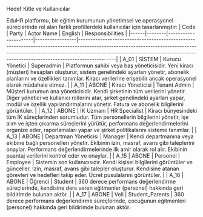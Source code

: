 Hedef Kitle ve Kullanıcılar

EduHR platformu, bir eğitim kurumunun yönetimsel ve operasyonel süreçlerinde rol alan farklı profillerdeki kullanıcılar için tasarlanmıştır:
| Code | Party  | Actor Name           | English         | Responsibilities                                                                                                                                                                                                                                        |
|------|--------|----------------------|-----------------|---------------------------------------------------------------------------------------------------------------------------------------------------------------------------------------------------------------------------------------------------------|
| A_01 | SİSTEM | Kurucu Yönetici      | Superadmin      | Platformun sahibi veya baş yöneticisidir. Yeni kiracı (müşteri) hesapları oluşturur, sistem genelindeki ayarları yönetir, abonelik planlarını ve özellikleri tanımlar. Kiracı verilerine erişebilir ancak operasyonel olarak müdahale etmez.            |
| A_11 | ABONE  | Kiracı Yöneticisi    | Tenant Admin    | Müşteri kurumun ana yöneticisidir. Kendi şirketinin tüm verilerini yönetir. Diğer yönetici ve kullanıcı rollerini atar, şirket genelindeki ayarları yapar, modül ve özellik yapılandırmalarını yönetir. Fatura ve abonelik bilgilerini görüntüler.      |
| A_12 | ABONE  | İK Uzmanı            | HR Specialist   | Kiracı bünyesindeki tüm İK süreçlerinden sorumludur. Tüm personellerin bilgilerini yönetir, işe alım ve işten çıkarma süreçlerini yürütür, performans değerlendirmelerini organize eder, raporlamaları yapar ve şirket politikalarını sisteme tanımlar. |
| A_13 | ABONE  | Departman Yöneticisi | Manager         | Kendi departmanına veya ekibine bağlı personelleri yönetir. Ekibinin izin, masraf, avans gibi taleplerini onaylar. Performans değerlendirmelerinde ilk amir olarak rol alır. Ekibinin puantaj verilerini kontrol eder ve onaylar.                       |
| A_15 | ABONE  | Personel             | Employee        | Sistemin son kullanıcısıdır. Kendi kişisel bilgilerini görüntüler ve günceller. İzin, masraf, avans gibi talepler oluşturur. Kendisine atanan görevleri ve hedefleri takip eder. Ücret pusulalarını görüntüler.                                         |
| A_16 | ABONE  | Öğrenci              | Student         | 360 derece performans değerlendirme süreçlerinde, kendisine ders veren eğitmenler (personel) hakkında geri bildirimde bulunan aktör.                                                                                                                    |
| A_17 | ABONE  | Veli                 | Student_Parents | 360 derece performans değerlendirme süreçlerinde, çocuğunun eğitmenleri (personel) hakkında geri bildirimde bulunan aktör.           